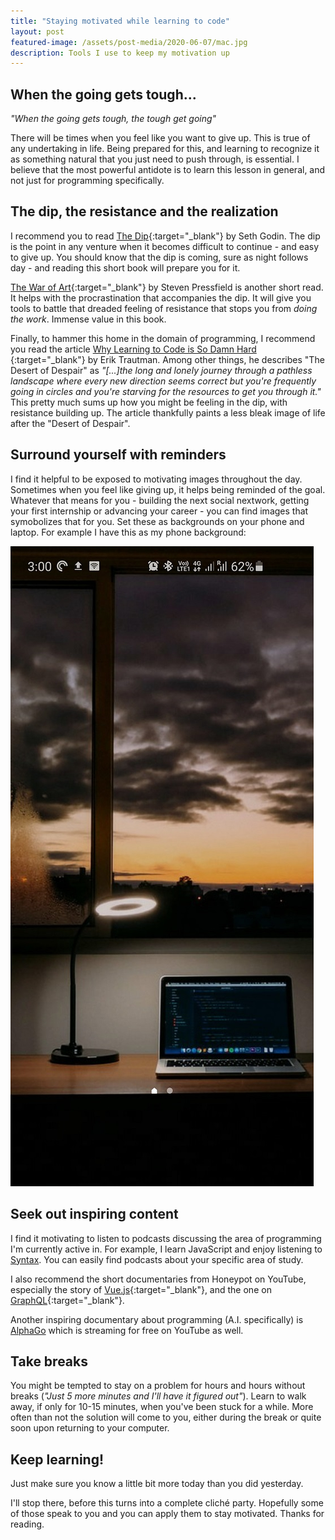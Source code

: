 ```yaml
---
title: "Staying motivated while learning to code"
layout: post
featured-image: /assets/post-media/2020-06-07/mac.jpg
description: Tools I use to keep my motivation up
---
```


## When the going gets tough...

<em>"When the going gets tough, the tough get going"</em>

There will be times when you feel like you want to give up. This is true of any undertaking in life. Being prepared for this, and learning to recognize it as something natural that you just need to push through, is essential. I believe that the most powerful antidote is to learn this lesson in general, and not just for programming specifically.

## The dip, the resistance and the realization

I recommend you to read [The Dip](https://www.amazon.com/gp/product/1591841666/ref=as_li_tl?ie=UTF8&camp=1789&creative=9325&creativeASIN=1591841666&linkCode=as2&tag=journeydev-20&linkId=8614a7f869a6a578489eab1ae3d2d4ef){:target="\_blank"} by Seth Godin. The dip is the point in any venture when it becomes difficult to continue - and easy to give up. You should know that the dip is coming, sure as night follows day - and reading this short book will prepare you for it.

[The War of Art](https://www.amazon.com/gp/product/1936891026/ref=as_li_tl?ie=UTF8&camp=1789&creative=9325&creativeASIN=1936891026&linkCode=as2&tag=journeydev-20&linkId=b3800c294c76f5281e3827b3d23fd0ef){:target="\_blank"} by Steven Pressfield is another short read. It helps with the procrastination that accompanies the dip. It will give you tools to battle that dreaded feeling of resistance that stops you from <em>doing the work</em>. Immense value in this book.

Finally, to hammer this home in the domain of programming, I recommend you read the article [Why Learning to Code is So Damn Hard
](https://www.thinkful.com/blog/why-learning-to-code-is-so-damn-hard/){:target="\_blank"} by Erik Trautman. Among other things, he describes "The Desert of Despair" as <em>"\[...]the long and lonely journey through a pathless landscape where every new direction seems correct but you're frequently going in circles and you're starving for the resources to get you through it."</em> This pretty much sums up how you might be feeling in the dip, with resistance building up. The article thankfully paints a less bleak image of life after the "Desert of Despair".

## Surround yourself with reminders

I find it helpful to be exposed to motivating images throughout the day. Sometimes when you feel like giving up, it helps being reminded of the goal. Whatever that means for you - building the next social nextwork, getting your first internship or advancing your career - you can find images that symobolizes that for you. Set these as backgrounds on your phone and laptop. For example I have this as my phone background:

<img class="half-image" src="/assets/post-media/2020-06-07/mobile-bg.jpg"/>

## Seek out inspiring content

I find it motivating to listen to podcasts discussing the area of programming I'm currently active in. For example, I learn JavaScript and enjoy listening to [Syntax](https://syntax.fm/). You can easily find podcasts about your specific area of study.

I also recommend the short documentaries from Honeypot on YouTube, especially the story of [Vue.js](https://www.youtube.com/watch?v=OrxmtDw4pVI&t=7s){:target="\_blank"}, and the one on [GraphQL](https://www.youtube.com/watch?v=783ccP__No8){:target="\_blank"}.

Another inspiring documentary about programming (A.I. specifically) is [AlphaGo](https://www.youtube.com/watch?v=WXuK6gekU1Y&t=1329s) which is streaming for free on YouTube as well.

## Take breaks

You might be tempted to stay on a problem for hours and hours without breaks (<em>"Just 5 more minutes and I'll have it figured out"</em>). Learn to walk away, if only for 10-15 minutes, when you've been stuck for a while. More often than not the solution will come to you, either during the break or quite soon upon returning to your computer.

## Keep learning!

Just make sure you know a little bit more today than you did yesterday.

I'll stop there, before this turns into a complete cliché party. Hopefully some of those speak to you and you can apply them to stay motivated. Thanks for reading.
